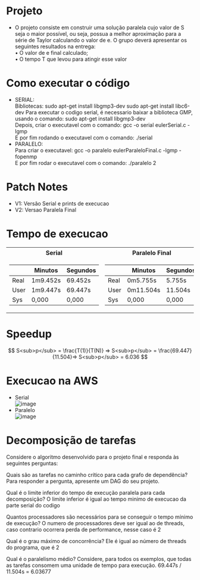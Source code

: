 # Projeto
- O projeto consiste em construir uma solução paralela cujo valor de S seja o maior possível, ou seja,
possua a melhor aproximação para a série de Taylor calculando o valor de e. O grupo deverá
apresentar os seguintes resultados na entrega: <br>
• O valor de e final calculado;<br>
• O tempo T que levou para atingir esse valor <br>

# Como executar o código
- SERIAL:<br>
Bibliotecas: 
    sudo apt-get install libgmp3-dev
    sudo apt-get install libc6-dev
Para executar o codigo serial, é necessario baixar a biblioteca GMP, usando o comando: sudo apt-get install libgmp3-dev<br>
Depois, criar o executavel com o comando: gcc -o serial eulerSerial.c -lgmp<br>
E por fim rodando o executavel com o comando: ./serial<br>
- PARALELO:<br>
Para criar o executavel: gcc -o paralelo eulerParaleloFinal.c -lgmp -fopenmp<br>
E por fim rodar o executavel com o comando: ./paralelo 2<br>
# Patch Notes
- V1: Versão Serial e prints de execucao
- V2: Versao Paralela Final
# Tempo de execucao
<table>
<tr><th>Serial </th><th>Paralelo Final</th></tr>
<tr><td>

|&nbsp;|Minutos|Segundos|
|--|--|--|
|Real|1m9.452s|69.452s|
|User|1m9.447s|69.447s|
|Sys|0,000|0,000|
  
</td><td>

|&nbsp;|Minutos|Segundos|
|--|--|--|
|Real|0m5.755s|5.755s|
|User|0m11.504s|11.504s|
|Sys|0,000|0,000|
  
</td></tr> </table>

# Speedup

$$
S<sub>p</sub> = \frac{T(1)}{T(N)} => S<sub>p</sub> = \frac{69.447}{11.504}=> S<sub>p</sub> = 6.036
$$

# Execucao na AWS
- Serial <br>
![image](https://user-images.githubusercontent.com/83303272/236924653-10673381-236c-4dec-a30f-d841d6010f3b.png)
- Paralelo <br>
![image](https://github.com/LucasGCLMartins/Computacao_Paralela/assets/83303272/6dfcd1a6-de0d-484f-9443-99d28c5418f8)

# Decomposição de tarefas
Considere o algoritmo desenvolvido para o projeto final e responda às seguintes perguntas:

Quais são as tarefas no caminho crítico para cada grafo de dependência? Para responder a pergunta, apresente um DAG do seu projeto.

Qual é o limite inferior do tempo de execução paralela para cada decomposição?
   O limite inferior é igual ao        tempo minimo de execucao da        parte serial do codigo

Quantos processadores são necessários para se conseguir o tempo mínimo de execução?
   O numero de processadores deve      ser igual ao de threads, caso      contrario ocorrera perda de        performance, nesse caso é 2

Qual é o grau máximo de concorrência?
   Ele é igual ao número de threads    do programa, que é 2

Qual é o paralelismo médio?
Considere, para todos os exemplos, que todas as tarefas consomem uma unidade de tempo para execução.
   69.447s / 11.504s = 6.03677
